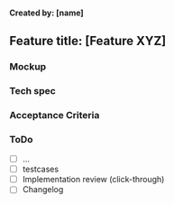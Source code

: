 #### Created by: [name]

## Feature title: [Feature XYZ]

### Mockup
<!-- here comes a Mockup -->

### Tech spec
<!-- restrictions, in-/output, ... -->

### Acceptance Criteria
<!-- list all criteria that have to be fulfilled in order for this feature to be accepted-->

### ToDo
- [ ] ...
- [ ] testcases
- [ ] Implementation review (click-through)
- [ ] Changelog 